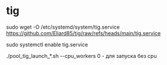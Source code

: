 # tig

sudo wget -O /etc/systemd/system/tig.service https://github.com/Eliard85/tig/raw/refs/heads/main/tig.service

sudo systemctl enable tig.service

./pool_tig_launch_*.sh --cpu_workers 0 - для запуска без cpu
